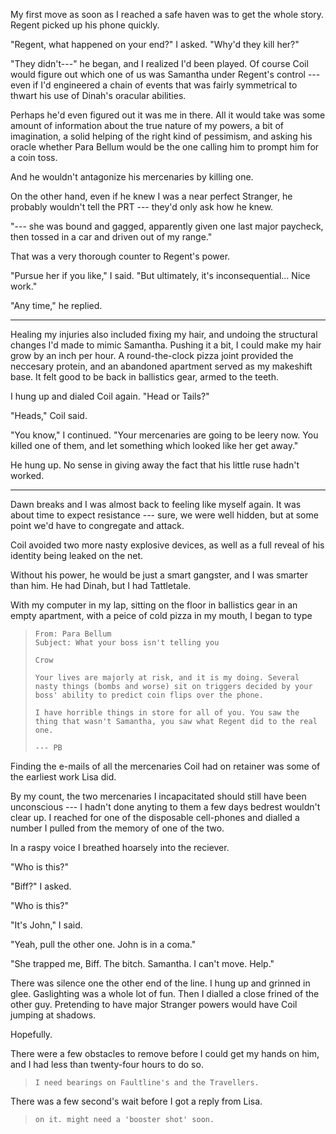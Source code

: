 My first move as soon as I reached a safe haven was to get the whole story. Regent picked up his
phone quickly.

"Regent, what happened on your end?" I asked. "Why'd they kill her?"

"They didn't---" he began, and I realized I'd been played. Of course Coil would figure out which one
of us was Samantha under Regent's control --- even if I'd engineered a chain of events that was fairly
symmetrical to thwart his use of Dinah's oracular abilities.

Perhaps he'd even figured out it was me in there. All it would take was some amount of information
about the true nature of my powers, a bit of imagination, a solid helping of the right kind of
pessimism, and asking his oracle whether Para Bellum would be the one calling him to prompt him for a coin toss.

And he wouldn't antagonize his mercenaries by killing one.

On the other hand, even if he knew I was a near perfect Stranger, he probably wouldn't tell the PRT ---
they'd only ask how he knew.

"--- she was bound and gagged, apparently given one last major paycheck, then tossed in a car and driven out
of my range."

That was a very thorough counter to Regent's power.

"Pursue her if you like," I said. "But ultimately, it's inconsequential... Nice work."

"Any time," he replied.

----

Healing my injuries also included fixing my hair, and undoing the structural changes I'd 
made to mimic Samantha. Pushing it a bit, I could make my hair grow by an inch per hour.
A round-the-clock pizza joint provided the neccesary protein, and an abandoned apartment
served as my makeshift base. It felt good to be back in ballistics gear, armed to the teeth.

I hung up and dialed Coil again. "Head or Tails?"

"Heads," Coil said.

"You know," I continued. "Your mercenaries are going to be leery now. You killed one of them,
and let something which looked like her get away."

He hung up. No sense in giving away the fact that his little ruse hadn't worked.

----

Dawn breaks and I was almost back to feeling like myself again. It was about time to expect
resistance --- sure, we were well hidden, but at some point we'd have to congregate
and attack.

Coil avoided two more nasty explosive devices, as well as a full reveal of his identity
being leaked on the net.

Without his power, he would be just a smart gangster, and I was smarter than him. He had Dinah,
but I had Tattletale.

With my computer in my lap, sitting on the floor in ballistics gear in an empty apartment,
with a peice of cold pizza in my mouth, I began to type

> ~~~
> From: Para Bellum
> Subject: What your boss isn't telling you
>
> Crow
>
> Your lives are majorly at risk, and it is my doing. Several
> nasty things (bombs and worse) sit on triggers decided by your
> boss' ability to predict coin flips over the phone.
>
> I have horrible things in store for all of you. You saw the
> thing that wasn't Samantha, you saw what Regent did to the real
> one.
>
> --- PB
> ~~~

Finding the e-mails of all the mercenaries Coil had on retainer was some of the earliest
work Lisa did.

By my count, the two mercenaries I incapacitated should still have been unconscious --- I hadn't
done anyting to them a few days bedrest wouldn't clear up. I reached for one of the disposable
cell-phones and dialled a number I pulled from the memory of one of the two.

In a raspy voice I breathed hoarsely into the reciever.

"Who is this?"

"Biff?" I asked.

"Who is this?"

"It's John," I said.

"Yeah, pull the other one. John is in a coma."

"She trapped me, Biff. The bitch. Samantha. I can't move. Help."

There was silence one the other end of the line. I hung up and grinned in
glee. Gaslighting was a whole lot of fun. Then I dialled a close frined of the other
guy. Pretending to have major Stranger powers would have Coil jumping at shadows.

Hopefully.

There were a few obstacles to remove before I could get my hands on him, and I had
less than twenty-four hours to do so.

> ~~~
> I need bearings on Faultline's and the Travellers.
> ~~~

There was a few second's wait before I got a reply from Lisa.

> ~~~
> on it. might need a 'booster shot' soon.
> ~~~
